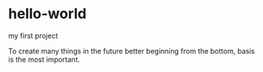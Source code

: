 # hello-world
my first project

To create many things in the future better beginning from the bottom, basis is the most important.
